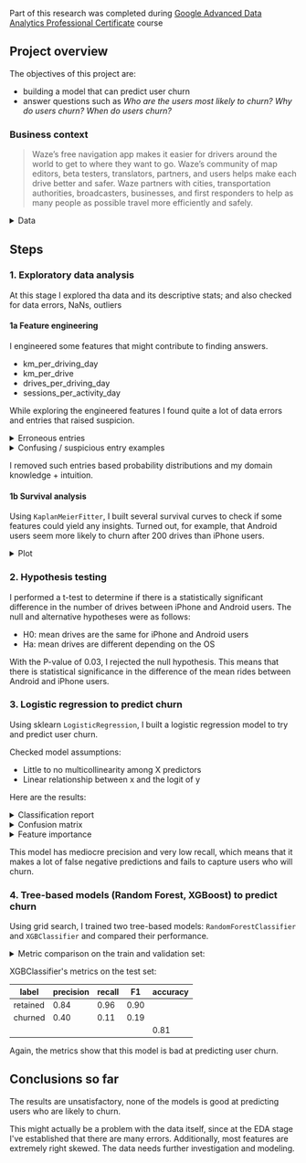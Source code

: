 Part of this research was completed during [Google Advanced Data Analytics Professional Certificate](https://coursera.org/share/9da4e8e4a88ae4283ab6baea83d094be) course

## Project overview

The objectives of this project are:
* building a model that can predict user churn
* answer questions such as _Who are the users most likely to churn?_ _Why do users churn?_ _When do users churn?_ 

### Business context

> Waze’s free navigation app makes it easier for drivers around the world to get to where they want to go. Waze’s community of map editors, beta testers, translators, partners, and users helps make each drive better and safer. Waze partners with cities, transportation authorities, broadcasters, businesses, and first responders to help as many people as possible travel more efficiently and safely. 

<details>
<summary>Data</summary>

The [dataset](waze_dataset.csv) contains 14,999 rows – each row represents one unique user

Variable  |Description |
-----|-----|
ID |A sequential numbered index
label | Binary target variable (“retained” vs “churned”) for if a user has churned anytime during the course of the month 
sessions | The number of occurrence of a user opening the app during the month
drives | An occurrence of driving at least 1 km during the month
device | The type of device a user starts a session with
total_sessions | A model estimate of the total number of sessions since a user has onboarded
n_days_after_onboarding | The number of days since a user signed up for the app
total_navigations_fav1 | Total navigations since onboarding to the user’s favorite place 1
total_navigations_fav2 | Total navigations since onboarding to the user’s favorite place 2
driven_km_drives | Total kilometers driven during the month
duration_minutes_drives | Total duration driven in minutes during the month
activity_days | Number of days the user opens the app during the month 
driving_days | Number of days the user drives (at least 1 km) during the month

</details>

## Steps

### 1. Exploratory data analysis

At this stage I explored tha data and its descriptive stats; and also checked for data errors, NaNs, outliers

#### 1a Feature engineering
I engineered some features that might contribute to finding answers.

* km_per_driving_day
* km_per_drive
* drives_per_driving_day
* sessions_per_activity_day

While exploring the engineered features I found quite a lot of data errors and entries that raised suspicion.

<details>
<summary>Erroneous entries</summary>
Some examples include (the list is not exhaustive):

* 106 rows where `drives` is zero, but `driven_km_drives` value is more than zero
* 1017 rows where `driving_days` = 0 but `drives` value is more than zero
* 2458 rows where `activity_days` value is bigger than `sessions` (when in fact there can be multiple sessions in a day and not vice verca)
</details>


<details>
<summary>Confusing / suspicious entry examples</summary>
Some examples include (the list is not exhaustive):

* an average value of 14867 km per driving day for a user
* an average value of 5862 km per drive
* entries with 100+ and even 200+  drives per day on average

</details>

I removed such entries based probability distributions and my domain knowledge + intuition.

#### 1b Survival analysis

Using `KaplanMeierFitter`, I built several survival curves to check if some features could yield any insights. Turned out, for example, that Android users seem more likely to churn after 200 drives than iPhone users.

<details>
<summary>Plot</summary>

![CM](illustrations/os_surv_curve_drives.png)
</details>

### 2. Hypothesis testing
I performed a t-test to determine if there is a statistically significant difference in the number of drives between iPhone and Android users.
The null and alternative hypotheses were as follows:
* H0: mean drives are the same for iPhone and Android users
* Ha: mean drives are different depending on the OS

With the P-value of 0.03, I rejected the null hypothesis. This means that there is statistical significance in the difference of the mean rides between Android and iPhone users.

### 3. Logistic regression to predict churn
Using sklearn `LogisticRegression`, I built a logistic regression model to try and predict user churn.

Checked model assumptions:
* Little to no multicollinearity among X predictors
* Linear relationship between x and the logit of y

Here are the results:

<details>
<summary>Classification report</summary>

label | precision | recall | F1   | accuracy
-----|-----------|--------|------|-----|
retained | 0.83      | 0.99   | 0.90 |
churned | 0.55      | 0.06   | 0.11 |
| |           |        |      | 0.83

</details>

<details>
<summary>Confusion matrix</summary>

![CM](illustrations/logreg_cm.png)

</details>

<details>
<summary>Feature importance</summary>

![CM](illustrations/logreg_feature_importances.png)

</details>

This model has mediocre precision and very low recall, which means that it makes a lot of false negative predictions and fails to capture users who will churn.

### 4. Tree-based models (Random Forest, XGBoost) to predict churn

Using grid search, I trained two tree-based models: `RandomForestClassifier` and `XGBClassifier` and compared their performance.

<details>
<summary>Metric comparison on the train and validation set:</summary>


model | precision | recall | F1 | accuracy
-----|----------|-----|-----|-----|
Random Forest: train | 0.482791 |	0.097997 | 0.162712	 | 0.823611
XGB: train| 0.357803 | 0.132127 | 0.192709 | 0.806614
Random Forest: validation | 0.486111 | 0.091864 | 0.154525 | 0.824070
XGB: validation | 0.333333 | 0.112861  | 0.168627  |0.805237

</details>


XGBClassifier's metrics on the test set:

label | precision | recall | F1   | accuracy 
-----|-----------|--------|------|-----|
retained | 0.84      | 0.96   | 0.90 | 
churned | 0.40      | 0.11   | 0.19 |
| |           |        |      | 0.81

Again, the metrics show that this model is bad at predicting user churn.

## Conclusions so far

The results are unsatisfactory, none of the models is good at predicting users who are likely to churn. 

This might actually be a problem with the data itself, since at the EDA stage I've established that there are many errors. Additionally, most features are extremely right skewed. The data needs further investigation and modeling. 